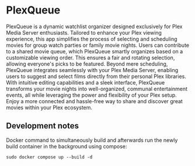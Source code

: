 # PlexQueue

PlexQueue is a dynamic watchlist organizer designed exclusively for Plex Media Server enthusiasts. Tailored to enhance your Plex viewing experience, this app simplifies the process of selecting and scheduling movies for group watch parties or family movie nights. Users can contribute to a shared movie queue, which PlexQueue smartly organizes based on a customizable viewing order. This ensures a fair and rotating selection, allowing everyone's picks to be featured. Beyond mere scheduling, PlexQueue integrates seamlessly with your Plex Media Server, enabling users to suggest and select films directly from their personal Plex libraries. With intuitive editing capabilities and a sleek interface, PlexQueue transforms your movie nights into well-organized, communal entertainment events, all while leveraging the power and flexibility of your Plex setup. Enjoy a more connected and hassle-free way to share and discover great movies within your Plex ecosystem.

## Development notes

Docker command to simultaneously build and afterwards run the newly build container in the background using compose:


    sudo docker compose up --build -d